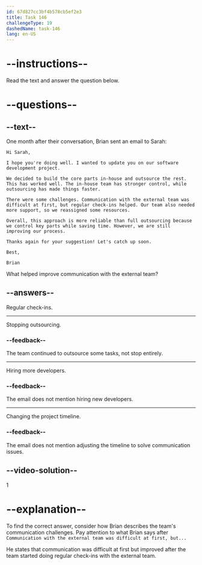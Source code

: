 ```yaml
---
id: 67d827cc3bf4b578cb5ef2e3
title: Task 146
challengeType: 19
dashedName: task-146
lang: en-US
---
```


<!-- READING -->

# --instructions--  

Read the text and answer the question below.  

# --questions--  

## --text--  

One month after their conversation, Brian sent an email to Sarah:  

`Hi Sarah,`  

`I hope you're doing well. I wanted to update you on our software development project.`  

`We decided to build the core parts in-house and outsource the rest. This has worked well. The in-house team has stronger control, while outsourcing has made things faster.`  

`There were some challenges. Communication with the external team was difficult at first, but regular check-ins helped. Our team also needed more support, so we reassigned some resources.`  

`Overall, this approach is more reliable than full outsourcing because we control key parts while saving time. However, we are still improving our process.`  

`Thanks again for your suggestion! Let's catch up soon.`  

`Best,`  

`Brian`  

What helped improve communication with the external team?  

## --answers--  

Regular check-ins.  

---  

Stopping outsourcing.  

### --feedback--  

The team continued to outsource some tasks, not stop entirely.  

---  

Hiring more developers.  

### --feedback--  

The email does not mention hiring new developers.  

---  

Changing the project timeline.  

### --feedback--  

The email does not mention adjusting the timeline to solve communication issues.  

## --video-solution--  

1  

# --explanation--  

To find the correct answer, consider how Brian describes the team's communication challenges.  Pay attention to what Brian says after `Communication with the external team was difficult at first, but...`

He states that communication was difficult at first but improved after the team started doing regular check-ins with the external team.  
